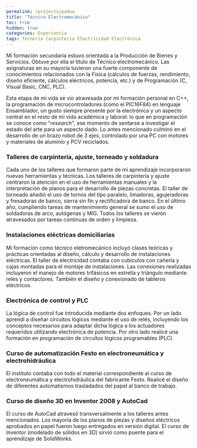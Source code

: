 ```yaml
---
permalink: /projects/padua
title: "Técnico Electromecánico"
toc: true
hidden: true
categories: Experiencia
tags: Tornería Carpintería Electricidad Electrónica
---
```


Mi formación secundaria estuvo orientada a la Producción de Bienes y Servicios.
Obtuve por ella el título de Técnico electromecánico. Las asignaturas en su
mayoría tuvieron una fuerte componente de conocimientos relacionados con la
Física (cálculos de fuerzas, rendimiento, diseño eficiente, cálculos eléctricos, 
potencia, etc.) y de Programación (C, Visual Basic, CNC, PLC).

Esta etapa de mi vida se vio atravesada por mi formación personal en C++, la
programación de microcontroladores (como el PIC16F84) en lenguaje Ensamblador,
un gusto siempre presente por la electrónica y un aspecto central en el resto de
mi vida académica y laboral: lo que en programación se conoce como "_research_",
ese momento de sentarse a investigar el estado del arte para un aspecto dado.
Lo antes mencionado culminó en el desarrollo de un brazo robot de 3 ejes, 
controlado por una PC con motores y materiales de aluminio y PCV reciclados.

### Talleres de carpintería, ajuste, torneado y soldadura

Cada uno de los talleres que formaron parte de mi aprendizaje incorporaron
nuevas herramientas y técnicas. Los talleres de carpintería y ajuste centraron
la atención en el uso de herramientas manuales y la interpretación de planos
para el desarrollo de piezas concretas. El taller de torneado añadió el uso
de tornos del tipo paralelo, limadoras, agujeradoras y fresadoras de banco,
sierra sin fin y rectificadora de banco. En el último año, cumpliendo tareas
de mantenimiento general se sumo el uso de soldadoras de arco, autógenas y MIG.
Todos los talleres se vieron atravesados por tareas continuas de orden y
limpieza.

### Instalaciones eléctricas domiciliarias

Mi formación como técnico eletromecánico incluyó clases teóricas y prácticas
orientadas al diseño, cálculo y desarrollo de instalaciones eléctricas. El
taller de electricidad contaba con cubículos con cañería y cajas montadas para
el montaje de instalaciones. Las conexiones realizadas incluyeron el manejo
de motores trifásicos en estrella y triángulo mediante reles y contactores. 
También el diseño y conexionado de tableros eléctricos.

### Electrónica de control y PLC

La lógica de control fue introducida mediante dos enfoques. Por un lado aprendí
a diseñar circuitos lógicos mediante el uso de relés, incluyendo los conceptos
necesarios para adaptar dicha lógica a los actuadores requeridos utilizando
electrónica de potencia. Por otro lado realicé una formación en programación de
circuítos lógicos programables (PLC).

### Curso de automatización Festo en electroneumática y electrohidráulica

El instituto contaba con todo el material correspondiente al curso de
electroneumática y electrohidráulica del fabricante Festo. Realicé el diseño
de diferentes automatismos trasladados del papel al banco de trabajo.

### Curso de diseño 3D en Inventor 2008 y AutoCad

El curso de AutoCad atravesó transversalmente a los talleres antes mencionados.
Los mayoría de los planos de piezas y diseños eléctricos aprobados en papel
fueron luego entregados en versión digital. El curso de Inventor (modelado de 
sólidos en 3D) sirvió como puente para el aprendizaje de SolidWorks.
